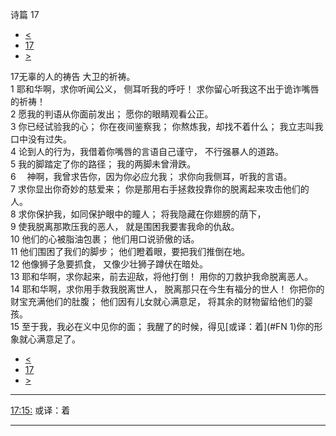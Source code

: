﻿





 诗篇 17




* [<](bible/PSA016.md)
* [17](bible/PSA.md)
* [>](bible/PSA018.md)



 
17无辜的人的祷告 大卫的祈祷。  
1 耶和华啊，求你听闻公义， 侧耳听我的呼吁！ 求你留心听我这不出于诡诈嘴唇的祈祷！  
2 愿我的判语从你面前发出； 愿你的眼睛观看公正。  
3 你已经试验我的心； 你在夜间鉴察我； 你熬炼我，却找不着什么； 我立志叫我口中没有过失。  
4 论到人的行为，我借着你嘴唇的言语自己谨守， 不行强暴人的道路。  
5 我的脚踏定了你的路径； 我的两脚未曾滑跌。     
6 　神啊，我曾求告你，因为你必应允我； 求你向我侧耳，听我的言语。  
7 求你显出你奇妙的慈爱来； 你是那用右手拯救投靠你的脱离起来攻击他们的人。     
8 求你保护我，如同保护眼中的瞳人； 将我隐藏在你翅膀的荫下，  
9 使我脱离那欺压我的恶人， 就是围困我要害我命的仇敌。     
10 他们的心被脂油包裹； 他们用口说骄傲的话。  
11 他们围困了我们的脚步； 他们瞪着眼，要把我们推倒在地。  
12 他像狮子急要抓食， 又像少壮狮子蹲伏在暗处。     
13 耶和华啊，求你起来，前去迎敌，将他打倒！ 用你的刀救护我命脱离恶人。  
14 耶和华啊，求你用手救我脱离世人， 脱离那只在今生有福分的世人！ 你把你的财宝充满他们的肚腹； 他们因有儿女就心满意足， 将其余的财物留给他们的婴孩。     
15 至于我，我必在义中见你的面； 我醒了的时候，得见[或译：着](#FN
1)你的形象就心满意足了。 
* [<](bible/PSA016.md)
* [17](bible/PSA.md)
* [>](bible/PSA018.md)





---


[17:15:](#V15)
或译：着




---









